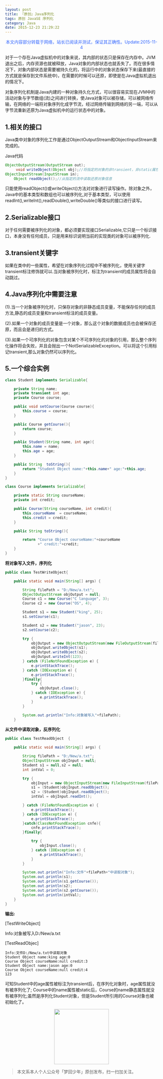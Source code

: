 ```yaml
---
layout: post
title: 『原创』Java序列化
tags: 原创 JavaSE 序列化
category: Java
date: 2015-12-23 21:29:22
---
```


<font color="#3366ff"><center>本文内容部分转载于网络，站长已阅读并测试，保证其正确性。Update:2015-11-4</center></font>

对于一个存在Java虚拟机中的对象来说，其内部的状态只是保存在内存中。JVM退出之后，内存资源也就被释放，Java对象的内部状态也就丢失了。而在很多情况下，对象内部状态是需要被持久化的，将运行中的对象状态保存下来(最直接的方式就是保存到文件系统中)，在需要的时候可以还原，即使是在Java虚拟机退出的情况下。

对象序列化机制是Java内建的一种对象持久化方式，可以很容易实现在JVM中的活动对象与字节数组(流)之间进行转换，使Java对象可以被存储，可以被网络传输，在网络的一端将对象序列化成字节流，经过网络传输到网络的另一端，可以从字节流重新还原为Java虚拟机中的运行状态中的对象。 

## 1.相关的接口

Java类中对象的序列化工作是通过ObjectOutputStream和ObjectInputStream来完成的。 

Java代码

```java
ObjectOutputStream(OutputStream out);  
     void writeObject(Object obj);//将指定的对象的非transient，非static属性，写入ObjectOutputStream  
ObjectInputStream(InputStream in);  
    Object readObject();//从指定的流中读取还原对象信息 
```

只能使用readObject()或writeObject()方法对对象进行读写操作。除对象之外，Java中的基本类型和数组也可以被序列化,对于基本类型，可以使用readInt(),writeInt(),readDouble(),writeDouble()等类似的接口进行读写。 

## 2.Serializable接口

对于任何需要被序列化的对象，都必须要实现接口Serializable,它只是一个标识接口，本身没有任何成员，只是用来标识说明当前的实现类的对象可以被序列化. 

## 3.transient关键字

如果在类中的一些属性，希望在对象序列化过程中不被序列化，使用关键字transient标注修饰就可以.当对象被序列化时，标注为transient的成员属性将会自动跳过。 

## 4.Java序列化中需要注意

(1).当一个对象被序列化时，只保存对象的非静态成员变量，不能保存任何的成员方法,静态的成员变量和transient标注的成员变量。

(2).如果一个对象的成员变量是一个对象，那么这个对象的数据成员也会被保存还原，而且会是递归的方式。 

(3).如果一个可序列化的对象包含对某个不可序列化的对象的引用，那么整个序列化操作将会失败，并且会抛出一个NotSerializableException。可以将这个引用标记transient,那么对象仍然可以序列化。 

## 5.一个综合实例

```java
class Student implements Serializable{  

    private String name;  
    private transient int age;  
    private Course course;  

    public void setCourse(Course course){  
        this.course = course;  
    }  

    public Course getCourse(){  
        return course;  
    }  

    public Student(String name, int age){  
        this.name = name;  
        this.age = age;  
    }  

    public String  toString(){  
        return "Student Object name:"+this.name+" age:"+this.age;  
    }  
}  

class Course implements Serializable{  

    private static String courseName;  
    private int credit;  

    public Course(String courseName, int credit){  
        this.courseName  = courseName;  
        this.credit = credit;  
    }  

    public String toString(){  

        return "Course Object courseName:"+courseName  
               +" credit:"+credit;  
    }  
}  
```

**将对象写入文件，序列化**

```java
public class TestWriteObject{  

    public static void main(String[] args) {  

        String filePath = "D:/New/a.txt";  
        ObjectOutputStream objOutput = null;  
        Course c1 = new Course("C language", 3);  
        Course c2 = new Course("OS", 4);  

        Student s1 = new Student("king", 25);  
        s1.setCourse(c1);  

        Student s2 = new Student("jason", 23);  
        s2.setCourse(c2);  

        try {  
            objOutput = new ObjectOutputStream(new FileOutputStream(filePath));  
            objOutput.writeObject(s1);  
            objOutput.writeObject(s2);  
            objOutput.writeInt(123);  
        } catch (FileNotFoundException e) {  
            e.printStackTrace();  
        } catch (IOException e) {  
            e.printStackTrace();  
        }finally{  
            try {  
                objOutput.close();  
            } catch (IOException e) {  
                e.printStackTrace();  
            }  
        }  

        System.out.println("Info:对象被写入"+filePath);  
    }  
```

**从文件中读取对象，反序列化**

```java
public class TestReadObject  {  

    public static void main(String[] args) {  

        String filePath = "D:/New/a.txt";  
        ObjectInputStream objInput = null;  
        Student s1 = null,s2 = null;  
        int intVal = 0;  

        try {  
            objInput = new ObjectInputStream(new FileInputStream(filePath));  
            s1 = (Student)objInput.readObject();  
            s2 = (Student)objInput.readObject();  
            intVal = objInput.readInt();  

        } catch (FileNotFoundException e) {  
            e.printStackTrace();  
        } catch (IOException e) {  
            e.printStackTrace();  
        }catch(ClassNotFoundException cnfe){  
            cnfe.printStackTrace();  
        }finally{  

            try {  
                objInput.close();  
            } catch (IOException e) {  
                e.printStackTrace();  
            }  
        }  

        System.out.println("Info:文件"+filePath+"中读取对象");  
        System.out.println(s1);  
        System.out.println(s1.getCourse());  
        System.out.println(s2);  
        System.out.println(s2.getCourse());  
        System.out.println(intVal);  
    }  
}  
```

**输出:**

[TestWriteObject]

Info:对象被写入D:/New/a.txt 

[TestReadObjec]

```
Info:文件D:/New/a.txt中读取对象 
Student Object name:king age:0 
Course Object courseName:null credit:3 
Student Object name:jason age:0 
Course Object courseName:null credit:4 
123 
```

可知Student中的age属性被标注为transient后，在序列化对象时，age属性就没有被序列化了; Course中的name属性被static后，Course的name静态属性就没有被序列化;虽然是序列化Student对象，但是Student所引用的Course对象也被初始化了。 

<div align="center">
<img src="https://chucheng92.github.io/assets/img/qrcode.png" width="180" height="182" />
</div>

> 本文系本人个人公众号「梦回少年」原创发布，扫一扫加关注。